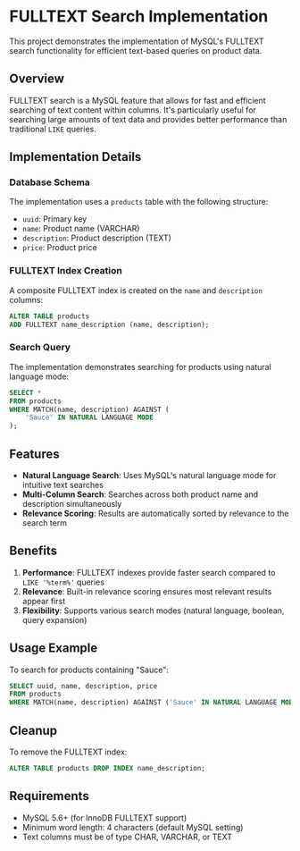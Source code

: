 # FULLTEXT Search Implementation

This project demonstrates the implementation of MySQL's FULLTEXT search functionality for efficient text-based queries on product data.

## Overview

FULLTEXT search is a MySQL feature that allows for fast and efficient searching of text content within columns. It's particularly useful for searching large amounts of text data and provides better performance than traditional `LIKE` queries.

## Implementation Details

### Database Schema

The implementation uses a `products` table with the following structure:
- `uuid`: Primary key
- `name`: Product name (VARCHAR)
- `description`: Product description (TEXT)
- `price`: Product price

### FULLTEXT Index Creation

A composite FULLTEXT index is created on the `name` and `description` columns:

```sql
ALTER TABLE products
ADD FULLTEXT name_description (name, description);
```

### Search Query

The implementation demonstrates searching for products using natural language mode:

```sql
SELECT *
FROM products
WHERE MATCH(name, description) AGAINST (
    'Sauce' IN NATURAL LANGUAGE MODE
);
```

## Features

- **Natural Language Search**: Uses MySQL's natural language mode for intuitive text searches
- **Multi-Column Search**: Searches across both product name and description simultaneously
- **Relevance Scoring**: Results are automatically sorted by relevance to the search term

## Benefits

1. **Performance**: FULLTEXT indexes provide faster search compared to `LIKE '%term%'` queries
2. **Relevance**: Built-in relevance scoring ensures most relevant results appear first
3. **Flexibility**: Supports various search modes (natural language, boolean, query expansion)

## Usage Example

To search for products containing "Sauce":
```sql
SELECT uuid, name, description, price
FROM products
WHERE MATCH(name, description) AGAINST ('Sauce' IN NATURAL LANGUAGE MODE);
```

## Cleanup

To remove the FULLTEXT index:
```sql
ALTER TABLE products DROP INDEX name_description;
```

## Requirements

- MySQL 5.6+ (for InnoDB FULLTEXT support)
- Minimum word length: 4 characters (default MySQL setting)
- Text columns must be of type CHAR, VARCHAR, or TEXT
